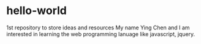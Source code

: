 # hello-world
1st repository to store ideas and resources
My name Ying Chen  and I am interested in learning the web programming lanuage like javascript, jquery.
